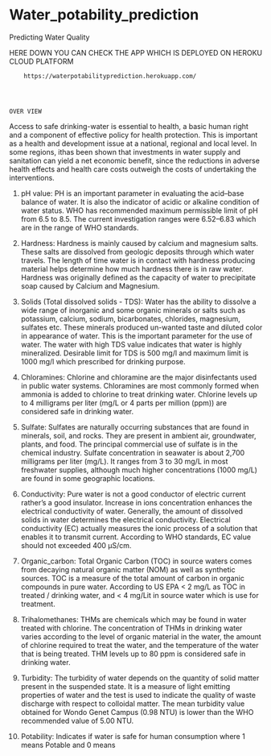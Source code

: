 # Water_potability_prediction
Predicting Water Quality  

HERE DOWN YOU CAN CHECK THE APP WHICH IS DEPLOYED ON HEROKU CLOUD PLATFORM

        https://waterpotabilityprediction.herokuapp.com/



                                                                            OVER VIEW 
                                                                            
Access to safe drinking-water is essential to health, a basic human right and a component of effective policy for health protection. This is important as a health
and development issue at a national, regional and local level. In some regions, ithas been shown that investments in water supply and sanitation can yield a net
economic benefit, since the reductions in adverse health effects and health care costs outweigh the costs of undertaking the interventions.

1. pH value:
PH is an important parameter in evaluating the acid–base balance of water. It is also the indicator of acidic or alkaline condition of water status. WHO has recommended
maximum permissible limit of pH from 6.5 to 8.5. The current investigation ranges were 6.52–6.83 which are in the range of WHO standards.

2. Hardness:
Hardness is mainly caused by calcium and magnesium salts. These salts are dissolved from geologic deposits through which water travels. The length of time water is in
contact with hardness producing material helps determine how much hardness there is in raw water. Hardness was originally defined as the capacity of water to precipitate
soap caused by Calcium and Magnesium.

3. Solids (Total dissolved solids - TDS):
Water has the ability to dissolve a wide range of inorganic and some organic minerals or salts such as potassium, calcium, sodium, bicarbonates, chlorides, magnesium,
sulfates etc. These minerals produced un-wanted taste and diluted color in appearance of water. This is the important parameter for the use of water. The water with high
TDS value indicates that water is highly mineralized. Desirable limit for TDS is 500 mg/l and maximum limit is 1000 mg/l which prescribed for drinking purpose.

4. Chloramines:
Chlorine and chloramine are the major disinfectants used in public water systems. Chloramines are most commonly formed when ammonia is added to chlorine to treat
drinking water. Chlorine levels up to 4 milligrams per liter (mg/L or 4 parts per million (ppm)) are considered safe in drinking water.

5. Sulfate:
Sulfates are naturally occurring substances that are found in minerals, soil, and rocks. They are present in ambient air, groundwater, plants, and food. The principal
commercial use of sulfate is in the chemical industry. Sulfate concentration in seawater is about 2,700 milligrams per liter (mg/L). It ranges from 3 to 30 mg/L in
most freshwater supplies, although much higher concentrations (1000 mg/L) are found in some geographic locations.

6. Conductivity:
Pure water is not a good conductor of electric current rather’s a good insulator. Increase in ions concentration enhances the electrical conductivity of water.
Generally, the amount of dissolved solids in water determines the electrical conductivity. Electrical conductivity (EC) actually measures the ionic process of a
solution that enables it to transmit current. According to WHO standards, EC value should not exceeded 400 μS/cm.

7. Organic_carbon:
Total Organic Carbon (TOC) in source waters comes from decaying natural organic matter (NOM) as well as synthetic sources. TOC is a measure of the total amount of
carbon in organic compounds in pure water. According to US EPA < 2 mg/L as TOC in treated / drinking water, and < 4 mg/Lit in source water which is use for treatment.

8. Trihalomethanes: THMs are chemicals which may be found in water treated with chlorine. The concentration of THMs in drinking water varies according to the level of organic
material in the water, the amount of chlorine required to treat the water, and the temperature of the water that is being treated. THM levels up to 80 ppm is considered safe in drinking water.

9. Turbidity:
The turbidity of water depends on the quantity of solid matter present in the suspended state. It is a measure of light emitting properties of water and the test
is used to indicate the quality of waste discharge with respect to colloidal matter. The mean turbidity value obtained for Wondo Genet Campus (0.98 NTU) is lower than the
WHO recommended value of 5.00 NTU.

10. Potability:
Indicates if water is safe for human consumption where 1 means Potable and 0 means


